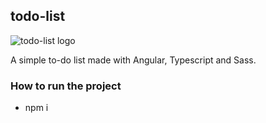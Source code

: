 ## todo-list

![todo-list logo](https://i.imgur.com/N69PtEb.png)

A simple to-do list made with Angular, Typescript and Sass.

### How to run the project
- npm i